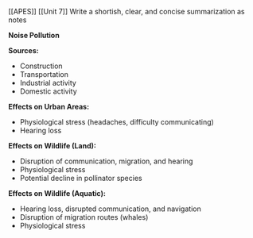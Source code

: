 [[APES]]
[[Unit 7]]
Write a shortish, clear, and concise summarization as notes

**Noise Pollution**

**Sources:**
- Construction
- Transportation
- Industrial activity
- Domestic activity

**Effects on Urban Areas:**
- Physiological stress (headaches, difficulty communicating)
- Hearing loss

**Effects on Wildlife (Land):**
- Disruption of communication, migration, and hearing
- Physiological stress
- Potential decline in pollinator species

**Effects on Wildlife (Aquatic):**
- Hearing loss, disrupted communication, and navigation
- Disruption of migration routes (whales)
- Physiological stress